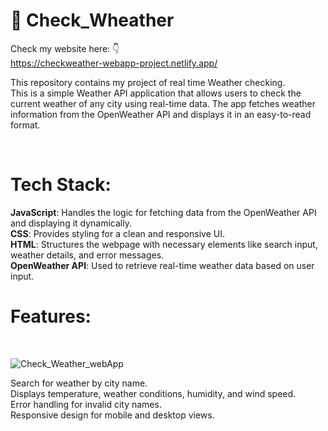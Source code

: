 # 🎉  Check_Wheather
Check my website here: 👇
<br>
https://checkweather-webapp-project.netlify.app/

This repository contains my project of real time Weather checking.
<br>
This is a simple Weather API application that allows users to check the current weather of any city using real-time data. The app fetches weather information from the OpenWeather API and displays it in an easy-to-read format.

<br>

# Tech Stack:
**JavaScript**: Handles the logic for fetching data from the OpenWeather API and displaying it dynamically.
<br>
**CSS**: Provides styling for a clean and responsive UI.
<br>
**HTML**: Structures the webpage with necessary elements like search input, weather details, and error messages.
<br>
**OpenWeather API**: Used to retrieve real-time weather data based on user input.
<br>

# Features:
<br>



![Check_Weather_webApp](https://github.com/user-attachments/assets/203b1b50-bbcd-458d-8f90-ede7bfd9a662)


Search for weather by city name.<br>
Displays temperature, weather conditions, humidity, and wind speed.<br>
Error handling for invalid city names.<br>
Responsive design for mobile and desktop views.<br>
